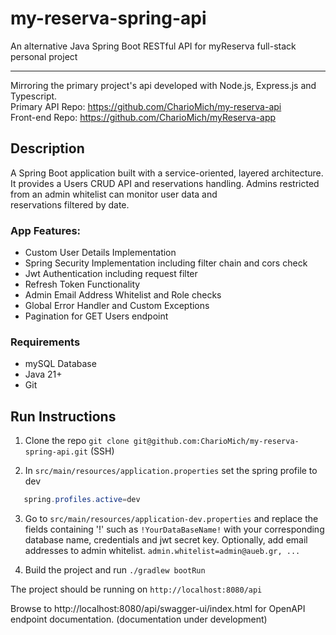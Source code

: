 # my-reserva-spring-api
An alternative Java Spring Boot RESTful API for myReserva full-stack personal project

---
Mirroring the primary project's api developed with Node.js, Express.js and Typescript. <br> 
Primary API Repo: https://github.com/CharioMich/my-reserva-api <br>
Front-end Repo: https://github.com/CharioMich/myReserva-app

## Description
A Spring Boot application built with a service-oriented, layered architecture.
It provides a Users CRUD API and reservations handling. Admins restricted from an admin whitelist can monitor user data and  
reservations filtered by date.
### App Features:
- Custom User Details Implementation
- Spring Security Implementation including filter chain and cors check
- Jwt Authentication including request filter
- Refresh Token Functionality
- Admin Email Address Whitelist and Role checks
- Global Error Handler and Custom Exceptions
- Pagination for GET Users endpoint

### Requirements
- mySQL Database
- Java 21+ 
- Git

## Run Instructions

1. Clone the repo ``` git clone git@github.com:CharioMich/my-reserva-spring-api.git ``` (SSH)


2. In ``` src/main/resources/application.properties ``` set the spring profile to dev 
```java 
   spring.profiles.active=dev  
```
3. Go to ``` src/main/resources/application-dev.properties ``` and replace the fields containing '!' such as ``` !YourDataBaseName! ```
with your corresponding database name, credentials and jwt secret key.
   Optionally, add email addresses to admin whitelist. ``` admin.whitelist=admin@aueb.gr, ... ```


4. Build the project and run ``` ./gradlew bootRun ```

The project should be running on ``` http://localhost:8080/api ```

Browse to http://localhost:8080/api/swagger-ui/index.html for OpenAPI endpoint documentation. (documentation under development)
